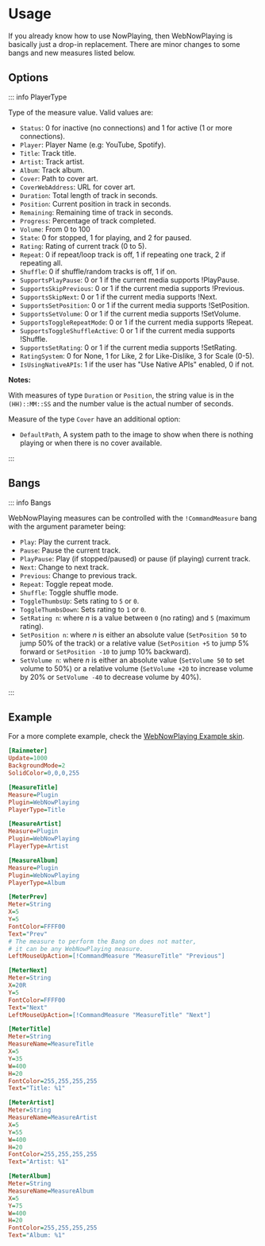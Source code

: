 # Usage

If you already know how to use NowPlaying, then WebNowPlaying is basically just a drop-in replacement. There are minor changes to some bangs and new measures listed below.

## Options

::: info PlayerType

Type of the measure value. Valid values are:

- `Status`: 0 for inactive (no connections) and 1 for active (1 or more connections).
- `Player`: Player Name (e.g: YouTube, Spotify).
- `Title`: Track title.
- `Artist`: Track artist.
- `Album`: Track album.
- `Cover`: Path to cover art.
- `CoverWebAddress`: URL for cover art.
- `Duration`: Total length of track in seconds.
- `Position`: Current position in track in seconds.
- `Remaining`: Remaining time of track in seconds.
- `Progress`: Percentage of track completed.
- `Volume`: From 0 to 100
- `State`: 0 for stopped, 1 for playing, and 2 for paused.
- `Rating`: Rating of current track (0 to 5).
- `Repeat`: 0 if repeat/loop track is off, 1 if repeating one track, 2 if repeating all.
- `Shuffle`: 0 if shuffle/random tracks is off, 1 if on.
- `SupportsPlayPause`: 0 or 1 if the current media supports !PlayPause.
- `SupportsSkipPrevious`: 0 or 1 if the current media supports !Previous.
- `SupportsSkipNext`: 0 or 1 if the current media supports !Next.
- `SupportsSetPosition`: 0 or 1 if the current media supports !SetPosition.
- `SupportsSetVolume`: 0 or 1 if the current media supports !SetVolume.
- `SupportsToggleRepeatMode`: 0 or 1 if the current media supports !Repeat.
- `SupportsToggleShuffleActive`: 0 or 1 if the current media supports !Shuffle.
- `SupportsSetRating`: 0 or 1 if the current media supports !SetRating.
- `RatingSystem`: 0 for None, 1 for Like, 2 for Like-Dislike, 3 for Scale (0-5).
- `IsUsingNativeAPIs`: 1 if the user has "Use Native APIs" enabled, 0 if not.

**Notes:**

With measures of type `Duration` or `Position`, the string value is in the `(HH)::MM::SS` and the number value is the actual number of seconds.

Measure of the type `Cover` have an additional option:

- `DefaultPath`, A system path to the image to show when there is nothing playing or when there is no cover available.

:::

## Bangs

::: info Bangs

WebNowPlaying measures can be controlled with the `!CommandMeasure` bang with the argument parameter being:

- `Play`: Play the current track.
- `Pause`: Pause the current track.
- `PlayPause`: Play (if stopped/paused) or pause (if playing) current track.
- `Next`: Change to next track.
- `Previous`: Change to previous track.
- `Repeat`: Toggle repeat mode.
- `Shuffle`: Toggle shuffle mode.
- `ToggleThumbsUp`: Sets rating to `5` or `0`.
- `ToggleThumbsDown`: Sets rating to `1` or `0`.
- `SetRating n`: where _n_ is a value between `0` (no rating) and `5` (maximum rating).
- `SetPosition n`: where _n_ is either an absolute value (`SetPosition 50` to jump 50% of the track) or a relative value (`SetPosition +5` to jump 5% forward or `SetPosition -10` to jump 10% backward).
- `SetVolume n`: where _n_ is either an absolute value (`SetVolume 50` to set volume to 50%) or a relative volume (`SetVolume +20` to increase volume by 20% or `SetVolume -40` to decrease volume by 40%).

:::

## Example

For a more complete example, check the [WebNowPlaying Example skin](https://github.com/keifufu/WebNowPlaying-Rainmeter/blob/main/ExampleSkin/Example.ini).

```ini
[Rainmeter]
Update=1000
BackgroundMode=2
SolidColor=0,0,0,255

[MeasureTitle]
Measure=Plugin
Plugin=WebNowPlaying
PlayerType=Title

[MeasureArtist]
Measure=Plugin
Plugin=WebNowPlaying
PlayerType=Artist

[MeasureAlbum]
Measure=Plugin
Plugin=WebNowPlaying
PlayerType=Album

[MeterPrev]
Meter=String
X=5
Y=5
FontColor=FFFF00
Text="Prev"
# The measure to perform the Bang on does not matter,
# it can be any WebNowPlaying measure.
LeftMouseUpAction=[!CommandMeasure "MeasureTitle" "Previous"]

[MeterNext]
Meter=String
X=20R
Y=5
FontColor=FFFF00
Text="Next"
LeftMouseUpAction=[!CommandMeasure "MeasureTitle" "Next"]

[MeterTitle]
Meter=String
MeasureName=MeasureTitle
X=5
Y=35
W=400
H=20
FontColor=255,255,255,255
Text="Title: %1"

[MeterArtist]
Meter=String
MeasureName=MeasureArtist
X=5
Y=55
W=400
H=20
FontColor=255,255,255,255
Text="Artist: %1"

[MeterAlbum]
Meter=String
MeasureName=MeasureAlbum
X=5
Y=75
W=400
H=20
FontColor=255,255,255,255
Text="Album: %1"
```
